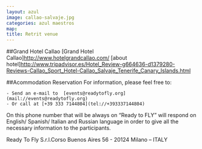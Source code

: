 ```yaml
---
layout: azul
image: callao-salvaje.jpg
categories: azul maestros
map:
title: Retrit venue
---
```

##Grand Hotel Callao
[Grand Hotel Callao]<http://www.hotelgrandcallao.com/>
[about hotel]<http://www.tripadvisor.es/Hotel_Review-g664636-d1379280-Reviews-Callao_Sport_Hotel-Callao_Salvaje_Tenerife_Canary_Islands.html>

##Acommodation Reservation
For information, please feel free to:

	- Send an e-mail to  [events@readytofly.org](mail://events@readytofly.org)
	- Or call at [+39 333 7144804](tel://+393337144804)

On this phone number that will be always on “Ready to FLY” will respond on English/ Spanish/ Italian and Russian  language in order to give all the necessary information to the participants.      

Ready To Fly S.r.l.Corso Buenos Aires 56 - 20124 Milano – ITALY 

<p><a id="formAnchor286202867" name="form286202867"></a><a id="formAnchor286202867" name="form286202867"></a> <script type="text/javascript" src="http://fs18.formsite.com/include/form/embedManager.js?286202867"></script> <script type="text/javascript">
EmbedManager.embed({
	key: "http://fs18.formsite.com/res/showFormEmbed?EParam=B6fiTn%2BRcO6x%2FPtlRui7eqw01a9RmQhU&286202867",
	width: "100%"
});
</script> <!-- Notes:  To control the width of the form, change width: "100%" to any number or percentage. To pre-populate fields in the form or to use a custom resize callback, see http://fs18.formsite.com/documentation/embedded-form.html --></p>
